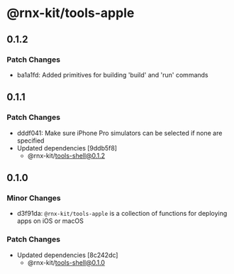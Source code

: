 # @rnx-kit/tools-apple

## 0.1.2

### Patch Changes

- ba1a1fd: Added primitives for building 'build' and 'run' commands

## 0.1.1

### Patch Changes

- dddf041: Make sure iPhone Pro simulators can be selected if none are specified
- Updated dependencies [9ddb5f8]
  - @rnx-kit/tools-shell@0.1.2

## 0.1.0

### Minor Changes

- d3f91da: `@rnx-kit/tools-apple` is a collection of functions for deploying
  apps on iOS or macOS

### Patch Changes

- Updated dependencies [8c242dc]
  - @rnx-kit/tools-shell@0.1.0
